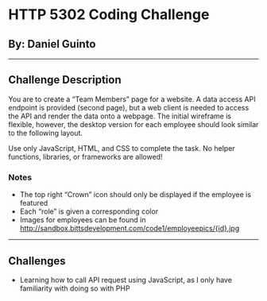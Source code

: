 # HTTP 5302 Coding Challenge

## By: Daniel Guinto

<hr>

## Challenge Description
You are to create a “Team Members” page for a website. A data access API endpoint is
provided (second page), but a web client is needed to access the API and render the data onto
a webpage. The initial wireframe is flexible, however, the desktop version for each employee
should look similar to the following layout.

Use only JavaScript, HTML, and CSS to complete the task. No helper functions, libraries, or
frameworks are allowed!

### Notes
- The top right “Crown” icon should only be displayed if the employee is featured
- Each “role” is given a corresponding color
- Images for employees can be found in
http://sandbox.bittsdevelopment.com/code1/employeepics/{id}.jpg


<hr>

## Challenges
- Learning how to call API request using JavaScript, as I only have familiarity with doing so with PHP